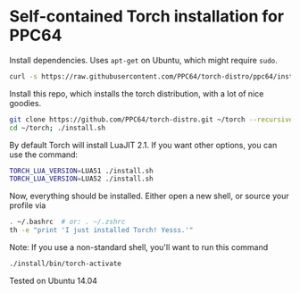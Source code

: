 Self-contained Torch installation for PPC64
============

Install dependencies. Uses `apt-get` on Ubuntu, which might require `sudo`.
```sh
curl -s https://raw.githubusercontent.com/PPC64/torch-distro/ppc64/install-deps | bash
```

Install this repo, which installs the torch distribution, with a lot of nice goodies.
```sh
git clone https://github.com/PPC64/torch-distro.git ~/torch --recursive
cd ~/torch; ./install.sh
```

By default Torch will install LuaJIT 2.1. If you want other options, you can use the command:
```sh
TORCH_LUA_VERSION=LUA51 ./install.sh
TORCH_LUA_VERSION=LUA52 ./install.sh
```

Now, everything should be installed. Either open a new shell, or source your profile via
```sh
. ~/.bashrc  # or: . ~/.zshrc
th -e "print 'I just installed Torch! Yesss.'"
```

Note: If you use a non-standard shell, you'll want to run this command
```sh
./install/bin/torch-activate
```

Tested on Ubuntu 14.04

